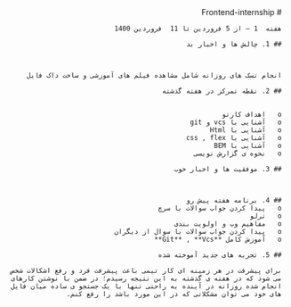 ﻿<div dir="rtl">
    # Frontend-internship

    هفته  1 – از 5 فروردین تا 11  فروردین 1400

    ## 1. چالش ها و اخبار بد



    انجام تسک های روزانه شامل مشاهده فیلم های آموزشی و ساخت داک فایل

    ## 2. نقطه تمرکز در هفته گذشته 


    o	اهداف کارتو
    o	آشنایی با vcs و git
    o   آشنایی با Html
    o   آشنایی با css , flex
    o   آشنایی با BEM
    o   نحوه ی گزارش نویسی

    ## 3. موفقیت ها و اخبار خوب

    

    ## 4. برنامه هفته پیش رو
    o   پیدا کردن جواب سوالات با سرچ
    o	ترلو
    o	مفاهیم وب و اولویت بندی
    o   پیدا کردن جواب سوالات با سوال از دیگران
    o   آموزش کامل **Git** , **Vcs**

    ## 5. تجربه های جدید آموخته شده

    برای پیشرفت در هر زمینه ای کار تیمی باعث پیشرفت فرد و رفع اشکالات شخص می شود که در هفته ی گذشته به این نتیجه رسیدم؛ در ضمن با نوشتن کارهای انجام شده روزانه در آینده به راحتی تنها با یک جستجو ی ساده میان فایل های خود می توان مشکلاتی که در این مورد باشد را رفع کنم.

</div>